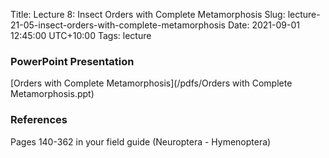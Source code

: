 Title: Lecture 8: Insect Orders with Complete Metamorphosis
Slug: lecture-21-05-insect-orders-with-complete-metamorphosis
Date: 2021-09-01 12:45:00 UTC+10:00
Tags: lecture

### PowerPoint Presentation
[Orders with Complete Metamorphosis](/pdfs/Orders with Complete Metamorphosis.ppt)

### References
Pages 140-362 in your field guide (Neuroptera - Hymenoptera)
